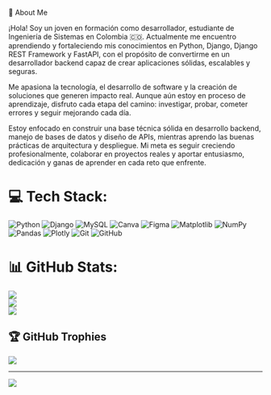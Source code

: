 💫 About Me

¡Hola! Soy un joven en formación como desarrollador, estudiante de Ingeniería de Sistemas en Colombia 🇨🇴. Actualmente me encuentro aprendiendo y fortaleciendo mis conocimientos en Python, Django, Django REST Framework y FastAPI, con el propósito de convertirme en un desarrollador backend capaz de crear aplicaciones sólidas, escalables y seguras.

Me apasiona la tecnología, el desarrollo de software y la creación de soluciones que generen impacto real. Aunque aún estoy en proceso de aprendizaje, disfruto cada etapa del camino: investigar, probar, cometer errores y seguir mejorando cada día.

Estoy enfocado en construir una base técnica sólida en desarrollo backend, manejo de bases de datos y diseño de APIs, mientras aprendo las buenas prácticas de arquitectura y despliegue.
Mi meta es seguir creciendo profesionalmente, colaborar en proyectos reales y aportar entusiasmo, dedicación y ganas de aprender en cada reto que enfrente.


# 💻 Tech Stack:
![Python](https://img.shields.io/badge/python-3670A0?style=for-the-badge&logo=python&logoColor=ffdd54) ![Django](https://img.shields.io/badge/django-%23092E20.svg?style=for-the-badge&logo=django&logoColor=white) ![MySQL](https://img.shields.io/badge/mysql-4479A1.svg?style=for-the-badge&logo=mysql&logoColor=white) ![Canva](https://img.shields.io/badge/Canva-%2300C4CC.svg?style=for-the-badge&logo=Canva&logoColor=white) ![Figma](https://img.shields.io/badge/figma-%23F24E1E.svg?style=for-the-badge&logo=figma&logoColor=white) ![Matplotlib](https://img.shields.io/badge/Matplotlib-%23ffffff.svg?style=for-the-badge&logo=Matplotlib&logoColor=black) ![NumPy](https://img.shields.io/badge/numpy-%23013243.svg?style=for-the-badge&logo=numpy&logoColor=white) ![Pandas](https://img.shields.io/badge/pandas-%23150458.svg?style=for-the-badge&logo=pandas&logoColor=white) ![Plotly](https://img.shields.io/badge/Plotly-%233F4F75.svg?style=for-the-badge&logo=plotly&logoColor=white) ![Git](https://img.shields.io/badge/git-%23F05033.svg?style=for-the-badge&logo=git&logoColor=white) ![GitHub](https://img.shields.io/badge/github-%23121011.svg?style=for-the-badge&logo=github&logoColor=white)
# 📊 GitHub Stats:
![](https://github-readme-stats.vercel.app/api?username=jmarquezdev20&theme=tokyonight&hide_border=false&include_all_commits=false&count_private=false)<br/>
![](https://nirzak-streak-stats.vercel.app/?user=jmarquezdev20&theme=tokyonight&hide_border=false)<br/>
![](https://github-readme-stats.vercel.app/api/top-langs/?username=jmarquezdev20&theme=tokyonight&hide_border=false&include_all_commits=false&count_private=false&layout=compact)

## 🏆 GitHub Trophies
![](https://github-profile-trophy.vercel.app/?username=jmarquezdev20&theme=nord&no-frame=false&no-bg=true&margin-w=4)

---
[![](https://visitcount.itsvg.in/api?id=jmarquezdev20&icon=0&color=0)](https://visitcount.itsvg.in)

<!-- Proudly created with GPRM ( https://gprm.itsvg.in ) -->
